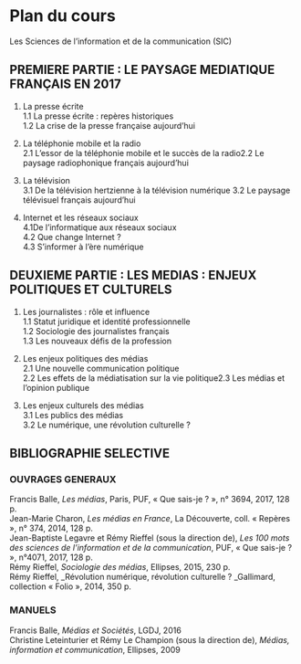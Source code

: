 # Plan du cours

Les Sciences de l’information et de la communication \(SIC\)

## PREMIERE PARTIE : LE PAYSAGE MEDIATIQUE FRANÇAIS EN 2017

1. La presse écrite  
  1.1 La presse écrite : repères historiques  
  1.2 La crise de la presse française aujourd’hui

2. La téléphonie mobile et la radio  
  2.1 L’essor de la téléphonie mobile et le succès de la radio2.2 Le paysage radiophonique français aujourd’hui

3. La télévision  
  3.1 De la télévision hertzienne à la télévision numérique 3.2 Le paysage télévisuel français aujourd’hui

4. Internet et les réseaux sociaux  
  4.1De l’informatique aux réseaux sociaux  
  4.2 Que change Internet ?  
  4.3 S’informer à l’ère numérique

## DEUXIEME PARTIE : LES MEDIAS : ENJEUX POLITIQUES ET CULTURELS

1. Les journalistes : rôle et influence  
  1.1 Statut juridique et identité professionnelle  
  1.2 Sociologie des journalistes français  
  1.3 Les nouveaux défis de la profession

2. Les enjeux politiques des médias  
  2.1 Une nouvelle communication politique  
  2.2 Les effets de la médiatisation sur la vie politique2.3 Les médias et l’opinion publique

3. Les enjeux culturels des médias  
  3.1 Les publics des médias  
  3.2 Le numérique, une révolution culturelle ?



## BIBLIOGRAPHIE SELECTIVE

### OUVRAGES GENERAUX

Francis Balle, _Les médias_, Paris, PUF, « Que sais-je ? », n° 3694, 2017, 128 p.  
Jean-Marie Charon, _Les médias en France_, La Découverte, coll. « Repères », n° 374, 2014, 128 p.  
Jean-Baptiste Legavre et Rémy Rieffel \(sous la direction de\), _Les 100 mots des sciences de l’information et de la communication_, PUF, « Que sais-je ? », n°4071, 2017, 128 p.  
Rémy Rieffel, _Sociologie des médias_, Ellipses, 2015, 230 p.  
Rémy Rieffel, _Révolution numérique, révolution culturelle ? _Gallimard, collection « Folio », 2014, 350 p.

### MANUELS

Francis Balle, _Médias et Sociétés_, LGDJ, 2016  
Christine Leteinturier et Rémy Le Champion \(sous la direction de\), _Médias, information et communication_, Ellipses, 2009




